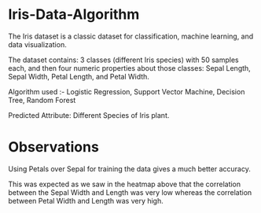 # Iris-Data-Algorithm

The Iris dataset is a classic dataset for classification, machine learning, and data visualization.

The dataset contains: 3 classes (different Iris species) with 50 samples each, and then four numeric properties about those classes: Sepal Length, Sepal Width, Petal Length, and Petal Width.

Algorithm used :- Logistic Regression,
                  Support Vector Machine,
                  Decision Tree,
                  Random Forest

Predicted Attribute: Different Species of Iris plant.

# Observations

Using Petals over Sepal for training the data gives a much better accuracy.

This was expected as we saw in the heatmap above that the correlation between the Sepal Width and Length was very low whereas the correlation between Petal Width and Length was very high.
